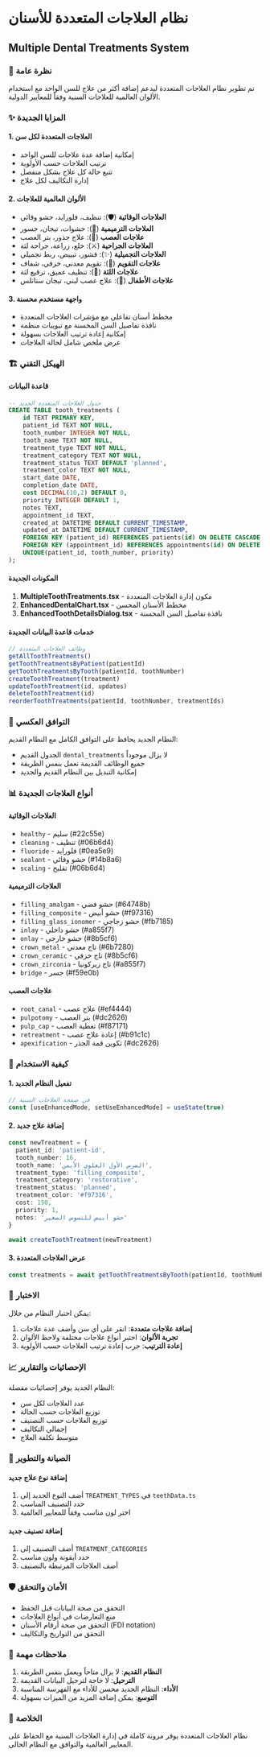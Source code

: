 # نظام العلاجات المتعددة للأسنان
## Multiple Dental Treatments System

### 🎯 نظرة عامة
تم تطوير نظام العلاجات المتعددة ليدعم إضافة أكثر من علاج للسن الواحد مع استخدام الألوان العالمية للعلاجات السنية وفقاً للمعايير الدولية.

### ✨ المزايا الجديدة

#### 1. **العلاجات المتعددة لكل سن**
- إمكانية إضافة عدة علاجات للسن الواحد
- ترتيب العلاجات حسب الأولوية
- تتبع حالة كل علاج بشكل منفصل
- إدارة التكاليف لكل علاج

#### 2. **الألوان العالمية للعلاجات**
- **العلاجات الوقائية** (🛡️): تنظيف، فلورايد، حشو وقائي
- **العلاجات الترميمية** (🔧): حشوات، تيجان، جسور
- **علاجات العصب** (🦷): علاج جذور، بتر العصب
- **العلاجات الجراحية** (⚔️): خلع، زراعة، جراحة لثة
- **العلاجات التجميلية** (✨): قشور، تبييض، ربط تجميلي
- **علاجات التقويم** (📐): تقويم معدني، خزفي، شفاف
- **علاجات اللثة** (🌿): تنظيف عميق، ترقيع لثة
- **علاجات الأطفال** (👶): علاج عصب لبني، تيجان ستانلس

#### 3. **واجهة مستخدم محسنة**
- مخطط أسنان تفاعلي مع مؤشرات العلاجات المتعددة
- نافذة تفاصيل السن المحسنة مع تبويبات منظمة
- إمكانية إعادة ترتيب العلاجات بسهولة
- عرض ملخص شامل لحالة العلاجات

### 🏗️ الهيكل التقني

#### قاعدة البيانات
```sql
-- جدول العلاجات المتعددة الجديد
CREATE TABLE tooth_treatments (
    id TEXT PRIMARY KEY,
    patient_id TEXT NOT NULL,
    tooth_number INTEGER NOT NULL,
    tooth_name TEXT NOT NULL,
    treatment_type TEXT NOT NULL,
    treatment_category TEXT NOT NULL,
    treatment_status TEXT DEFAULT 'planned',
    treatment_color TEXT NOT NULL,
    start_date DATE,
    completion_date DATE,
    cost DECIMAL(10,2) DEFAULT 0,
    priority INTEGER DEFAULT 1,
    notes TEXT,
    appointment_id TEXT,
    created_at DATETIME DEFAULT CURRENT_TIMESTAMP,
    updated_at DATETIME DEFAULT CURRENT_TIMESTAMP,
    FOREIGN KEY (patient_id) REFERENCES patients(id) ON DELETE CASCADE,
    FOREIGN KEY (appointment_id) REFERENCES appointments(id) ON DELETE SET NULL,
    UNIQUE(patient_id, tooth_number, priority)
);
```

#### المكونات الجديدة
1. **MultipleToothTreatments.tsx** - مكون إدارة العلاجات المتعددة
2. **EnhancedDentalChart.tsx** - مخطط الأسنان المحسن
3. **EnhancedToothDetailsDialog.tsx** - نافذة تفاصيل السن المحسنة

#### خدمات قاعدة البيانات الجديدة
```typescript
// وظائف العلاجات المتعددة
getAllToothTreatments()
getToothTreatmentsByPatient(patientId)
getToothTreatmentsByTooth(patientId, toothNumber)
createToothTreatment(treatment)
updateToothTreatment(id, updates)
deleteToothTreatment(id)
reorderToothTreatments(patientId, toothNumber, treatmentIds)
```

### 🔄 التوافق العكسي
النظام الجديد يحافظ على التوافق الكامل مع النظام القديم:
- الجدول القديم `dental_treatments` لا يزال موجوداً
- جميع الوظائف القديمة تعمل بنفس الطريقة
- إمكانية التبديل بين النظام القديم والجديد

### 📊 أنواع العلاجات الجديدة

#### العلاجات الوقائية
- `healthy` - سليم (#22c55e)
- `cleaning` - تنظيف (#06b6d4)
- `fluoride` - فلورايد (#0ea5e9)
- `sealant` - حشو وقائي (#14b8a6)
- `scaling` - تقليح (#06b6d4)

#### العلاجات الترميمية
- `filling_amalgam` - حشو فضي (#64748b)
- `filling_composite` - حشو أبيض (#f97316)
- `filling_glass_ionomer` - حشو زجاجي (#fb7185)
- `inlay` - حشو داخلي (#a855f7)
- `onlay` - حشو خارجي (#8b5cf6)
- `crown_metal` - تاج معدني (#6b7280)
- `crown_ceramic` - تاج خزفي (#8b5cf6)
- `crown_zirconia` - تاج زيركونيا (#a855f7)
- `bridge` - جسر (#f59e0b)

#### علاجات العصب
- `root_canal` - علاج عصب (#ef4444)
- `pulpotomy` - بتر العصب (#dc2626)
- `pulp_cap` - تغطية العصب (#f87171)
- `retreatment` - إعادة علاج عصب (#b91c1c)
- `apexification` - تكوين قمة الجذر (#dc2626)

### 🚀 كيفية الاستخدام

#### 1. تفعيل النظام الجديد
```typescript
// في صفحة العلاجات السنية
const [useEnhancedMode, setUseEnhancedMode] = useState(true)
```

#### 2. إضافة علاج جديد
```typescript
const newTreatment = {
  patient_id: 'patient-id',
  tooth_number: 16,
  tooth_name: 'الضرس الأول العلوي الأيمن',
  treatment_type: 'filling_composite',
  treatment_category: 'restorative',
  treatment_status: 'planned',
  treatment_color: '#f97316',
  cost: 150,
  priority: 1,
  notes: 'حشو أبيض للتسوس الصغير'
}

await createToothTreatment(newTreatment)
```

#### 3. عرض العلاجات المتعددة
```typescript
const treatments = await getToothTreatmentsByTooth(patientId, toothNumber)
```

### 🧪 الاختبار
يمكن اختبار النظام من خلال:

1. **إضافة علاجات متعددة**: انقر على أي سن وأضف عدة علاجات
2. **تجربة الألوان**: اختبر أنواع علاجات مختلفة ولاحظ الألوان
3. **إعادة الترتيب**: جرب إعادة ترتيب العلاجات حسب الأولوية

### 📈 الإحصائيات والتقارير
النظام الجديد يوفر إحصائيات مفصلة:
- عدد العلاجات لكل سن
- توزيع العلاجات حسب الحالة
- توزيع العلاجات حسب التصنيف
- إجمالي التكاليف
- متوسط تكلفة العلاج

### 🔧 الصيانة والتطوير

#### إضافة نوع علاج جديد
1. أضف النوع الجديد إلى `TREATMENT_TYPES` في `teethData.ts`
2. حدد التصنيف المناسب
3. اختر لون مناسب وفقاً للمعايير العالمية

#### إضافة تصنيف جديد
1. أضف التصنيف إلى `TREATMENT_CATEGORIES`
2. حدد أيقونة ولون مناسب
3. أضف العلاجات المرتبطة بالتصنيف

### 🛡️ الأمان والتحقق
- التحقق من صحة البيانات قبل الحفظ
- منع التعارضات في أنواع العلاجات
- التحقق من صحة أرقام الأسنان (FDI notation)
- التحقق من التواريخ والتكاليف

### 📝 ملاحظات مهمة
1. **النظام القديم**: لا يزال متاحاً ويعمل بنفس الطريقة
2. **الترحيل**: لا حاجة لترحيل البيانات القديمة
3. **الأداء**: النظام الجديد محسن للأداء مع الفهرسة المناسبة
4. **التوسع**: يمكن إضافة المزيد من الميزات بسهولة

### 🎉 الخلاصة
نظام العلاجات المتعددة يوفر مرونة كاملة في إدارة العلاجات السنية مع الحفاظ على المعايير العالمية والتوافق مع النظام الحالي.
